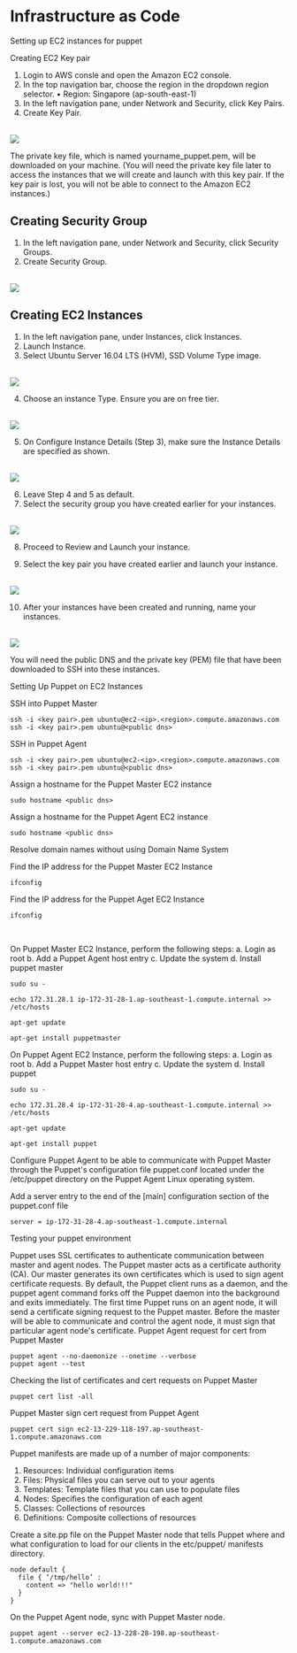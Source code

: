 # Infrastructure as Code 

Setting up EC2 instances for puppet

Creating EC2 Key pair

1.	Login to AWS consle and open the Amazon EC2 console.
2.	In the top navigation bar, choose the region in the dropdown region selector.
•	Region: Singapore (ap-south-east-1)
3.	In the left navigation pane, under Network and Security, click Key Pairs.
4.	Create Key Pair.
<br>
<img style="float: center;" src="./screens/puppet1.png">
<br>


The private key file, which is named yourname_puppet.pem, will be downloaded on your machine. 
(You will need the private key file later to access the instances that we will create and launch with this key pair. If the key pair is lost, you will not be able to connect to the Amazon EC2 instances.)

## Creating Security Group
1.	In the left navigation pane, under Network and Security, click Security Groups.
2.	Create Security Group.
 
<br>
<img style="float: center;" src="./screens/puppet2.png">
<br>

## Creating EC2 Instances

1.	In the left navigation pane, under Instances, click Instances.
2.	Launch Instance.
3.	Select Ubuntu Server 16.04 LTS (HVM), SSD Volume Type image.
 
<br>
<img style="float: center;" src="./screens/puppet3.png">
<br>

4.	Choose an instance Type. Ensure you are on free tier.

<br>
<img style="float: center;" src="./screens/puppet4.png">
<br> 

5. On Configure Instance Details (Step 3), make sure the Instance Details are specified as shown.

<br>
<img style="float: center;" src="./screens/puppet5.png">
<br> 
 
6.	Leave Step 4 and 5 as default.
7.	Select the security group you have created earlier for your instances.
 
<br>
<img style="float: center;" src="./screens/puppet6.png">
<br> 

8.	Proceed to Review and Launch your instance.

9.	Select the key pair you have created earlier and launch your instance.
 
<br>
<img style="float: center;" src="./screens/puppet7.png">
<br> 

10.	After your instances have been created and running, name your instances.

<br>
<img style="float: center;" src="./screens/puppet8.png">
<br> 
 
You will need the public DNS and the private key (PEM) file that have been downloaded to SSH into these instances.
 

Setting Up Puppet on EC2 Instances

SSH into Puppet Master

```
ssh -i <key pair>.pem ubuntu@ec2-<ip>.<region>.compute.amazonaws.com
ssh -i <key pair>.pem ubuntu@<public dns>
```

SSH in Puppet Agent

```
ssh -i <key pair>.pem ubuntu@ec2-<ip>.<region>.compute.amazonaws.com
ssh -i <key pair>.pem ubuntu@<public dns>
```

Assign a hostname for the Puppet Master EC2 instance

```
sudo hostname <public dns>
```


Assign a hostname for the Puppet Agent EC2 instance

```
sudo hostname <public dns>
```


Resolve domain names without using Domain Name System

Find the IP address for the Puppet Master EC2 Instance
```
ifconfig
```


Find the IP address for the Puppet Aget EC2 Instance
```
ifconfig
```


 

On Puppet Master EC2 Instance, perform the following steps:
a.	Login as root
b.	Add a Puppet Agent host entry
c.	Update the system
d.	Install puppet master

```
sudo su -

echo 172.31.28.1 ip-172-31-28-1.ap-southeast-1.compute.internal >> /etc/hosts

apt-get update

apt-get install puppetmaster
```

On Puppet Agent EC2 Instance, perform the following steps:
a.	Login as root
b.	Add a Puppet Master host entry
c.	Update the system
d.	Install puppet

```
sudo su -

echo 172.31.28.4 ip-172-31-28-4.ap-southeast-1.compute.internal >> /etc/hosts

apt-get update

apt-get install puppet
```
Configure Puppet Agent to be able to communicate with Puppet Master through the Puppet's configuration file puppet.conf located under the /etc/puppet directory on the Puppet Agent Linux operating system.

Add a server entry to the end of the [main] configuration section of the puppet.conf file

```
server = ip-172-31-28-4.ap-southeast-1.compute.internal
```


Testing your puppet environment

Puppet uses SSL certificates to authenticate communication between master and agent nodes. The Puppet master acts as a certificate authority (CA). Our master generates its own certificates which is used to sign agent certificate requests.
By default, the Puppet client runs as a daemon, and the puppet agent command forks off the Puppet daemon into the background and exits immediately. The first time Puppet runs on an agent node, it will send a certificate signing request to the Puppet master. Before the master will be able to communicate and control the agent node, it must sign that particular agent node's certificate. 
Puppet Agent request for cert from Puppet Master

```
puppet agent --no-daemonize --onetime --verbose
puppet agent --test
```

Checking the list of certificates and cert requests on Puppet Master

```
puppet cert list -all
```

Puppet Master sign cert request from Puppet Agent

```
puppet cert sign ec2-13-229-118-197.ap-southeast-1.compute.amazonaws.com
```
Puppet manifests are made up of a number of major components:
1.	Resources: Individual configuration items
2.	Files: Physical files you can serve out to your agents
3.	Templates: Template files that you can use to populate files
4.	Nodes: Specifies the configuration of each agent
5.	Classes: Collections of resources
6.	Definitions: Composite collections of resources

Create a site.pp file on the Puppet Master node that tells Puppet where and what configuration to load for our clients in the etc/puppet/ manifests directory.
```
node default {
  file { ‘/tmp/hello’ :
    content => "hello world!!!"
  }
}
```

On the Puppet Agent node, sync with Puppet Master node.
```
puppet agent --server ec2-13-228-28-198.ap-southeast-1.compute.amazonaws.com
```